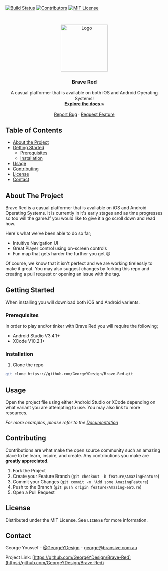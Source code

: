<!-- PROJECT SHIELDS -->
[![Build Status][build-shield]]()
[![Contributors][contributors-shield]]()
[![MIT License][license-shield]][license-url]



<!-- PROJECT LOGO -->
<br />
<p align="center">
  <a href="https://github.com/GeorgeYDesign/Brave-Red">
    <img src="https://i.imgur.com/UH4tAwC.png" alt="Logo" width="150" height="150">
  </a>

  <h3 align="center">Brave Red</h3>

  <p align="center">
    A casual platformer that is available on both iOS and Android Operating Systems!
    <br />
    <a href="https://github.com/GeorgeYDesign/Brave-Red/blob/master/README.md"><strong>Explore the docs »</strong></a>
    <br />
    <br />
    <a href="https://github.com/GeorgeYDesign/Brave-Red/issues">Report Bug</a>
    ·
    <a href="https://github.com/GeorgeYDesign/Brave-Red/issues">Request Feature</a>
  </p>
</p>



<!-- TABLE OF CONTENTS -->
## Table of Contents

* [About the Project](#about-the-project)
* [Getting Started](#getting-started)
  * [Prerequisites](#prerequisites)
  * [Installation](#installation)
* [Usage](#usage)
* [Contributing](#contributing)
* [License](#license)
* [Contact](#contact)



<!-- ABOUT THE PROJECT -->
## About The Project

Brave Red is a casual platformer that is avaliable on iOS and Android Operating Systems. It is currently in it's early stages and as time progresses so too will the game.If you would like to give it a go scroll down and read how.

Here's what we've been able to do so far;
* Intuitive Navigation UI
* Great Player control using on-screen controls
* Fun map that gets harder the further you get :smile:

Of course, we know that it isn't perfect and we are working tirelessly to make it great. You may also suggest changes by forking this repo and creating a pull request or opening an issue with the tag.

<!-- GETTING STARTED -->
## Getting Started

When installing you will download both iOS and Android varients.

### Prerequisites

In order to play and/or tinker with Brave Red you will require the following;
* Android Studio V3.4.1+
* XCode V10.2.1+

### Installation

1. Clone the repo
```sh
git clone https:://github.com/GeorgeYDesign/Brave-Red.git
```

<!-- USAGE EXAMPLES -->
## Usage

Open the project file using either Android Studio or XCode depending on what variant you are attempting to use. You may also link to more resources.

_For more examples, please refer to the [Documentation](https://github.com/GeorgeYDesign/Brave-Red/blob/master/README.md)_



<!-- CONTRIBUTING -->
## Contributing

Contributions are what make the open source community such an amazing place to be learn, inspire, and create. Any contributions you make are **greatly appreciated**.

1. Fork the Project
2. Create your Feature Branch (`git checkout -b feature/AmazingFeature`)
3. Commit your Changes (`git commit -m 'Add some AmazingFeature`)
4. Push to the Branch (`git push origin feature/AmazingFeature`)
5. Open a Pull Request



<!-- LICENSE -->
## License

Distributed under the MIT License. See `LICENSE` for more information.



<!-- CONTACT -->
## Contact

George Youssef - [@GeorgeYDesign](https://twitter.com/GeorgeYDesign) - george@bransive.com.au

Project Link: [https://github.com/GeorgeYDesign/Brave-Red](https://github.com/GeorgeYDesign/Brave-Red)



<!-- MARKDOWN LINKS & IMAGES -->
[build-shield]: https://img.shields.io/badge/build-passing-brightgreen.svg?style=flat-square
[contributors-shield]: https://img.shields.io/badge/contributors-1-orange.svg?style=flat-square
[license-shield]: https://img.shields.io/badge/license-MIT-blue.svg?style=flat-square
[license-url]: https://choosealicense.com/licenses/mit
[linkedin-shield]: https://img.shields.io/badge/-LinkedIn-black.svg?style=flat-square&logo=linkedin&colorB=555
[linkedin-url]: https://linkedin.com/in/othneildrew
[product-screenshot]: https://raw.githubusercontent.com/othneildrew/Best-README-Template/master/screenshot.png
